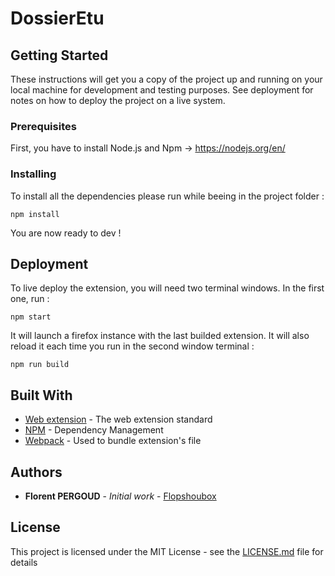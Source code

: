# DossierEtu

## Getting Started

These instructions will get you a copy of the project up and running on your local machine for development and testing purposes. See deployment for notes on how to deploy the project on a live system.

### Prerequisites

First, you have to install Node.js and Npm -> https://nodejs.org/en/

### Installing

To install all the dependencies please run while beeing in the project folder :

```
npm install
```

You are now ready to dev !

## Deployment

To live deploy the extension, you will need two terminal windows.
In the first one, run :

```
npm start
```

It will launch a firefox instance with the last builded extension. It will also reload it each time you run in the second window terminal :

```
npm run build
```

## Built With

* [Web extension](https://developer.mozilla.org/en-US/Add-ons/WebExtensions) - The web extension standard
* [NPM](https://www.npmjs.com/) - Dependency Management
* [Webpack](https://webpack.js.org/) - Used to bundle extension's file

## Authors

* **Florent PERGOUD** - _Initial work_ - [Flopshoubox](https://github.com/flopshoubox)

## License

This project is licensed under the MIT License - see the [LICENSE.md](LICENSE.md) file for details
